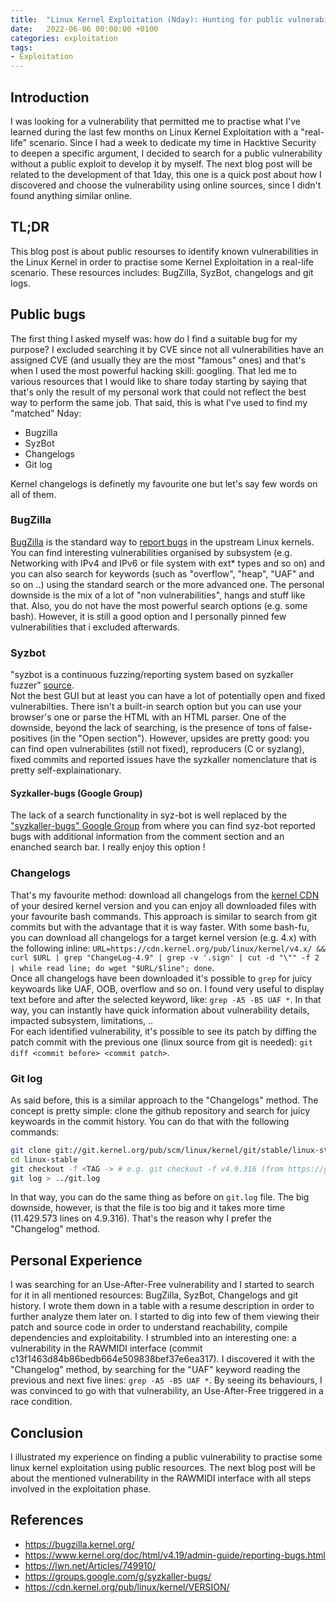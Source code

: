 ```yaml
---
title:  "Linux Kernel Exploitation (Nday): Hunting for public vulnerabilities"
date:   2022-06-06 00:00:00 +0100
categories: exploitation
tags:
- Exploitation
---
```


## Introduction
I was looking for a vulnerability that permitted me to practise what I've learned during the last few months on Linux Kernel Exploitation with a "real-life" scenario. Since I had a week to dedicate my time in Hacktive Security to deepen a specific argument, I decided to search for a public vulnerability without a public exploit to develop it by myself. The next blog post will be related to the development of that 1day, this one is a quick post about how I discovered and choose the vulnerability using online sources, since I didn't found anything similar online.

## TL;DR
This blog post is about public resourses to identify known vulnerabilities in the Linux Kernel in order to practise some Kernel Exploitation in a real-life scenario. These resources includes: BugZilla, SyzBot, changelogs and git logs.

## Public bugs
The first thing I asked myself was: how do I find a suitable bug for my purpose? I excluded searching it by CVE since not all vulnerabilities have an assigned CVE (and usually they are the most "famous" ones) and that's when I used the most powerful hacking skill: googling. That led me to various resources that I would like to share today starting by saying that that's only the result of my personal work that could not reflect the best way to perform the same job. That said, this is what I've used to find my "matched" Nday:

-   Bugzilla
-   SyzBot
-   Changelogs
-   Git log

Kernel changelogs is definetly my favourite one but let's say few words on all of them.

### BugZilla
[BugZilla](https://bugzilla.kernel.org/) is the standard way to [report bugs](https://www.kernel.org/doc/html/v4.19/admin-guide/reporting-bugs.html) in the upstream Linux kernels. You can find interesting vulnerabilities organised by subsystem (e.g. Networking with IPv4 and IPv6 or file system with ext* types and so on) and you can also search for keywords (such as "overflow", "heap", "UAF" and so on ..) using the standard search or the more advanced one. The personal downside is the mix of a lot of "non vulnerabilities", hangs and stuff like that. Also, you do not have the most powerful search options (e.g. some bash). However, it is still a good option and I personally pinned few vulnerabilities that i excluded afterwards.

### Syzbot
"syzbot is a continuous fuzzing/reporting system based on syzkaller fuzzer" [source](https://lwn.net/Articles/749910/).  
Not the best GUI but at least you can have a lot of potentially open and fixed vulnerabilties. There isn't a built-in search option but you can use your browser's one or parse the HTML with an HTML parser. One of the downside, beyond the lack of searching, is the presence of tons of false-positives (in the "Open section"). However, upsides are pretty good: you can find open vulnerabilites (still not fixed), reproducers (C or syzlang), fixed commits and reported issues have the syzkaller nomenclature that is pretty self-explainationary.

#### Syzkaller-bugs (Google Group)
The lack of a search functionality in syz-bot is well replaced by the ["syzkaller-bugs" Google Group](https://groups.google.com/g/syzkaller-bugs/) from where you can find syz-bot reported bugs with additional information from the comment section and an enanched search bar. I really enjoy this option !

### Changelogs
That's my favourite method: download all changelogs from the [kernel CDN](https://cdn.kernel.org/pub/linux/kernel/VERSION/) of your desired kernel version and you can enjoy all downloaded files with your favourite bash commands. This approach is similar to search from git commits but with the advantage that it is way faster. With some bash-fu, you can download all changelogs for a target kernel version (e.g. 4.x) with the following inline: `URL=https://cdn.kernel.org/pub/linux/kernel/v4.x/ && curl $URL | grep "ChangeLog-4.9" | grep -v '.sign' | cut -d "\"" -f 2 | while read line; do wget "$URL/$line"; done`.  
Once all changelogs have been downloaded it's possible to `grep` for juicy keywoards like UAF, OOB, overflow and so on. I found very useful to display text before and after the selected keyword, like: `grep -A5 -B5 UAF *`. In that way, you can instantly have quick information about vulnerability details, impacted subsystem, limitations, ..  
For each identified vulnerability, it's possible to see its patch by diffing the patch commit with the previous one (linux source from git is needed): `git diff <commit before> <commit patch>`.

### Git log
As said before, this is a similar approach to the "Changelogs" method. The concept is pretty simple: clone the github repository and search for juicy keywoards in the commit history. You can do that with the following commands:

```bash
git clone git://git.kernel.org/pub/scm/linux/kernel/git/stable/linux-stable.git
cd linux-stable
git checkout -f <TAG -> # e.g. git checkout -f v4.9.316 (from https://git.kernel.org/pub/scm/linux/kernel/git/stable/linux.git)
git log > ../git.log
```

In that way, you can do the same thing as before on `git.log` file. The big downside, however, is that the file is too big and it takes more time (11.429.573 lines on 4.9.316). That's the reason why I prefer the "Changelog" method.

## Personal Experience
I was searching for an Use-After-Free vulnerability and I started to search for it in all mentioned resources: BugZilla, SyzBot, Changelogs and git history. I wrote them down in a table with a resume description in order to further analyze them later on. I started to dig into few of them viewing their patch and source code in order to understand reachability, compile dependencies and exploitability. I strumbled into an interesting one: a vulnerability in the RAWMIDI interface (commit c13f1463d84b86bedb664e509838bef37e6ea317). I discovered it with the "Changelog" method, by searching for the "UAF" keyword reading the previous and next five lines: `grep -A5 -B5 UAF *`. By seeing its behaviours, I was convinced to go with that vulnerability, an Use-After-Free triggered in a race condition.

## Conclusion
I illustrated my experience on finding a public vulnerability to practise some linux kernel exploitation using public resources. The next blog post will be about the mentioned vulnerability in the RAWMIDI interface with all steps involved in the exploitation phase.

## References
- https://bugzilla.kernel.org/  
- https://www.kernel.org/doc/html/v4.19/admin-guide/reporting-bugs.html  
- https://lwn.net/Articles/749910/  
- https://groups.google.com/g/syzkaller-bugs/  
- https://cdn.kernel.org/pub/linux/kernel/VERSION/
